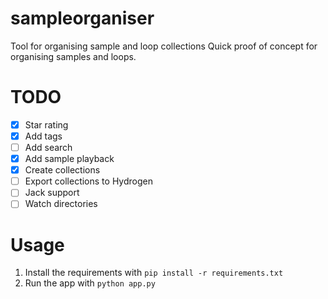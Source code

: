 # sampleorganiser
Tool for organising sample and loop collections
Quick proof of concept for organising samples and loops. 

# TODO
- [x] Star rating
- [x] Add tags
- [ ] Add search
- [x] Add sample playback
- [x] Create collections
- [ ] Export collections to Hydrogen
- [ ] Jack support
- [ ] Watch directories

# Usage
1. Install the requirements with `pip install -r requirements.txt`
2. Run the app with `python app.py`

